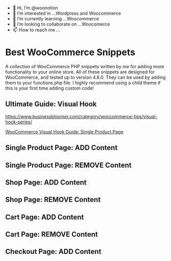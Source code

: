 - 👋 Hi, I’m @woonotion
- 👀 I’m interested in ...Wordpress and Woocommerce
- 🌱 I’m currently learning ...Woocommerce
- 💞️ I’m looking to collaborate on ...Woocomerce
- 📫 How to reach me ...

<!---
woonotion/woonotion is a ✨ special ✨ repository because its `README.md` (this file) appears on your GitHub profile.
You can click the Preview link to take a look at your changes.
--->
# Best WooCommerce Snippets
A collection of WooCommerce PHP snippets written by me for adding more functionality to your online store. All of these snippets are designed for WooCommerce, and tested up to version 4.8.0.
They can be used by adding them to your functions.php file. I highly recommend using a child theme if this is your first time adding custom code!

## Ultimate Guide: Visual Hook
https://www.businessbloomer.com/category/woocommerce-tips/visual-hook-series/

[WooCommerce Visual Hook Guide: Single Product Page](https://businessbloomer.com/woocommerce-visual-hook-guide-single-product-page/)

## Single Product Page: ADD Content

## Single Product Page: REMOVE Content

## Shop Page: ADD Content

## Shop Page: REMOVE Content

## Cart Page: ADD Content

## Cart Page: REMOVE Content

## Checkout Page: ADD Content
